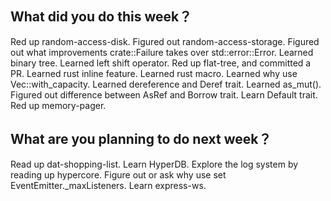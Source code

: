 ## What did you do this week？
Red up random-access-disk.
Figured out random-access-storage.
Figured out what improvements crate::Failure takes over std::error::Error.
Learned binary tree.
Learned left shift operator.
Red up flat-tree, and committed a PR.
Learned rust inline feature.
Learned rust macro.
Learned why use Vec::with_capacity.
Learned dereference and Deref trait.
Learned as_mut().
Figured out difference between AsRef and Borrow trait.
Learn Default trait.
Red up memory-pager.

## What are you planning to do next week？
Read up dat-shopping-list.
Learn HyperDB.
Explore the log system by reading up hypercore.
Figure out or ask why use set EventEmitter._maxListeners.
Learn express-ws.


